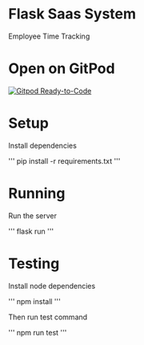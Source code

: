 # Flask Saas System

Employee Time Tracking

# Open on GitPod

[![Gitpod Ready-to-Code](https://img.shields.io/badge/Gitpod-Ready--to--Code-blue?logo=gitpod)](https://parzival123-flasksaassy-1d13t1l1duh.ws-us107.gitpod.io/) 

# Setup
Install dependencies

'''
pip install -r requirements.txt
'''

# Running
Run the server

'''
flask run
'''

# Testing
Install node dependencies

'''
npm install
'''

Then run test command

'''
npm run test
'''

